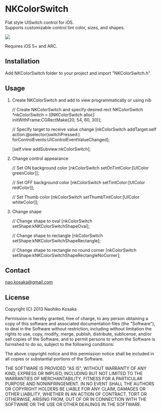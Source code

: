 NKColorSwitch
========

Flat style UISwitch control for iOS. <br />
Supports customizable control tint color, sizes, and shapes. <br />

<img src="https://raw.github.com/naokosaka/NKColorSwitch/master/Screen.png"/>

Requires iOS 5+ and ARC.

Installation
-----

Add NKColorSwitch folder to your project and import "NKColorSwitch.h".


Usage
-----

1) Create NKColorSwitch and add to view programmatically or using nib

	// Create NKColorSwitch and specify desired rect
	NKColorSwitch *nkColorSwitch = [[NKColorSwitch alloc] initWithFrame:CGRectMake(20, 54, 60, 30)];

	// Specify target to receive value change
	[nkColorSwitch addTarget:self action:@selector(switchPressed:) forControlEvents:UIControlEventValueChanged];

	[self.view addSubview:nkColorSwitch];

2) Change control appearance
    
	// Set ON background color
	[nkColorSwitch setOnTintColor:[UIColor greenColor]];

	// Set OFF background color
	[nkColorSwitch setTintColor:[UIColor redColor]];

	// Set Thumb color
	[nkColorSwitch setThumbTintColor:[UIColor whiteColor]];

3) Change shape
	
	// Change shape to oval
	[nkColorSwitch setShape:kNKColorSwitchShapeOval];
	
	// Change shape to rectangle
	[nkColorSwitch setShape:kNKColorSwitchShapeRectangle];

	// Change shape to rectangle no round corner
	[nkColorSwitch setShape:kNKColorSwitchShapeRectangleNoCorner];

	

Contact
-----
nao.kosaka@gmail.com

License
-----

Copyright (C) 2013 Naohiko Kosaka

Permission is hereby granted, free of charge, to any person obtaining a copy of this software and associated documentation files (the "Software"), to deal in the Software without restriction, including without limitation the rights to use, copy, modify, merge, publish, distribute, sublicense, and/or sell copies of the Software, and to permit persons to whom the Software is furnished to do so, subject to the following conditions:

The above copyright notice and this permission notice shall be included in all copies or substantial portions of the Software.

THE SOFTWARE IS PROVIDED "AS IS", WITHOUT WARRANTY OF ANY KIND, EXPRESS OR IMPLIED, INCLUDING BUT NOT LIMITED TO THE WARRANTIES OF MERCHANTABILITY, FITNESS FOR A PARTICULAR PURPOSE AND NONINFRINGEMENT. IN NO EVENT SHALL THE AUTHORS OR COPYRIGHT HOLDERS BE LIABLE FOR ANY CLAIM, DAMAGES OR OTHER LIABILITY, WHETHER IN AN ACTION OF CONTRACT, TORT OR OTHERWISE, ARISING FROM, OUT OF OR IN CONNECTION WITH THE SOFTWARE OR THE USE OR OTHER DEALINGS IN THE SOFTWARE.

